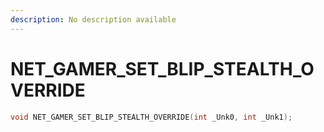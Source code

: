 ```yaml
---
description: No description available 
---
```


# NET_GAMER_SET_BLIP_STEALTH_OVERRIDE

```cpp
void NET_GAMER_SET_BLIP_STEALTH_OVERRIDE(int _Unk0, int _Unk1);
```
